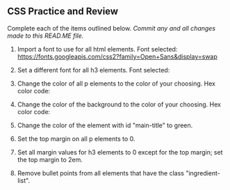 ## CSS Practice and Review

Complete each of the items outlined below.
*Commit any and all changes made to this READ.ME file.*

1. Import a font to use for all html elements.
Font selected: https://fonts.googleapis.com/css2?family=Open+Sans&display=swap

2. Set a different font for all h3 elements.
Font selected:

3. Change the color of all p elements to the color of your choosing.
Hex color code:

4. Change the color of the background to the color of your choosing.
Hex color code:

6. Change the color of the element with id "main-title" to green.

7. Set the top margin on all p elements to 0.

8. Set all margin values for h3 elements to 0 except for the top margin; set the top margin to 2em.

9. Remove bullet points from all elements that have the class "ingredient-list".
